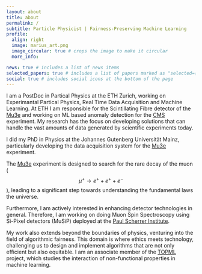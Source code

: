 ```yaml
---
layout: about
title: about
permalink: /
subtitle: Particle Physicist | Fairness-Preserving Machine Learning
profile:
  align: right
  image: marius_art.png
  image_circular: true # crops the image to make it circular
  more_info:

news: true # includes a list of news items
selected_papers: true # includes a list of papers marked as "selected={true}"
social: true # includes social icons at the bottom of the page
---
```


I am a PostDoc in Partical Physics at the ETH Zurich, working on Experimantal Partical Physics, Real Time Data Acquisition and Machine Learning.
At ETH I am responsible for the Scintillating Fibre detector of the [Mu3e](https://www.psi.ch/en/mu3e) and working on ML based anomaly detection for the [CMS](https://home.cern/science/experiments/cms) experiment.
My research has the focus on developing solutions that can handle the vast amounts of data generated by scientific experiments today.

I did my PhD in Physics at the Johannes Gutenberg Universität Mainz, particularly developing the data acquisition system for the [Mu3e](https://www.psi.ch/en/mu3e) experiment. 

The [Mu3e](https://www.psi.ch/en/mu3e) experiment is designed to search for the rare decay of the muon ($$ \mu^+ \rightarrow e^+ + e^+ + e^- $$), leading to a significant step towards understanding the fundamental laws the universe.

Furthermore, I am actively interested in enhancing detector technologies in general.
Therefore, I am working on doing Muon Spin Spectroscopy using Si-Pixel detectors (MuSiP) deployed at the [Paul Scherrer Institute](https://www.psi.ch/en).

My work also extends beyond the boundaries of physics, venturing into the field of algorithmic fairness.
This domain is where ethics meets technology, challenging us to design and implement algorithms that are not only efficient but also equitable.
I am an associate member of the [TOPML](https://topml.uni-mainz.de/) project, which studies the interaction of non-functional properties in machine learning.